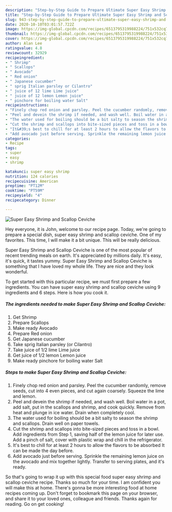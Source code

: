 ```yaml
---
description: "Step-by-Step Guide to Prepare Ultimate Super Easy Shrimp and Scallop Ceviche"
title: "Step-by-Step Guide to Prepare Ultimate Super Easy Shrimp and Scallop Ceviche"
slug: 943-step-by-step-guide-to-prepare-ultimate-super-easy-shrimp-and-scallop-ceviche
date: 2020-10-10T03:01:57.722Z
image: https://img-global.cpcdn.com/recipes/6513795319988224/751x532cq70/super-easy-shrimp-and-scallop-ceviche-recipe-main-photo.jpg
thumbnail: https://img-global.cpcdn.com/recipes/6513795319988224/751x532cq70/super-easy-shrimp-and-scallop-ceviche-recipe-main-photo.jpg
cover: https://img-global.cpcdn.com/recipes/6513795319988224/751x532cq70/super-easy-shrimp-and-scallop-ceviche-recipe-main-photo.jpg
author: Alan Lee
ratingvalue: 4.8
reviewcount: 32929
recipeingredient:
- " Shrimp"
- " Scallops"
- " Avocado"
- " Red onion"
- " Japanese cucumber"
- " sprig Italian parsley or Cilantro"
- " juice of 12 lime Lime juice"
- " juice of 12 lemon Lemon juice"
- " pinchore for boiling water Salt"
recipeinstructions:
- "Finely chop red onion and parsley. Peel the cucumber randomly, remove seeds, cut into 4 even pieces, and cut again coarsely. Squeeze the lime and lemon."
- "Peel and devein the shrimp if needed, and wash well. Boil water in a pot, add salt, put in the scallops and shrimp, and cook quickly. Remove from heat and plunge in ice water. Drain when completely cool."
- "The water used for boiling should be a bit salty to season the shrimp and scallops. Drain well on paper towels."
- "Cut the shrimp and scallops into bite-sized pieces and toss in a bowl. Add ingredients from Step 1, saving half of the lemon juice for later use. Add a pinch of salt, cover with plastic wrap and chill in the refrigerator."
- "It&#39;s best to chill for at least 2 hours to allow the flavors to be absorbed It can be made the day before."
- "Add avocado just before serving. Sprinkle the remaining lemon juice on the avocado and mix together lightly. Transfer to serving plates, and it&#39;s ready."
categories:
- Recipe
tags:
- super
- easy
- shrimp

katakunci: super easy shrimp 
nutrition: 124 calories
recipecuisine: American
preptime: "PT12M"
cooktime: "PT59M"
recipeyield: "4"
recipecategory: Dinner

---
```



![Super Easy Shrimp and Scallop Ceviche](https://img-global.cpcdn.com/recipes/6513795319988224/751x532cq70/super-easy-shrimp-and-scallop-ceviche-recipe-main-photo.jpg)

Hey everyone, it is John, welcome to our recipe page. Today, we're going to prepare a special dish, super easy shrimp and scallop ceviche. One of my favorites. This time, I will make it a bit unique. This will be really delicious.

Super Easy Shrimp and Scallop Ceviche is one of the most popular of recent trending meals on earth. It's appreciated by millions daily. It's easy, it's quick, it tastes yummy. Super Easy Shrimp and Scallop Ceviche is something that I have loved my whole life. They are nice and they look wonderful.




To get started with this particular recipe, we must first prepare a few ingredients. You can have super easy shrimp and scallop ceviche using 9 ingredients and 6 steps. Here is how you cook it.

<!--inarticleads1-->

##### The ingredients needed to make Super Easy Shrimp and Scallop Ceviche:

1. Get  Shrimp
1. Prepare  Scallops
1. Make ready  Avocado
1. Prepare  Red onion
1. Get  Japanese cucumber
1. Take  sprig Italian parsley (or Cilantro)
1. Take  juice of 1/2 lime Lime juice
1. Get  juice of 1/2 lemon Lemon juice
1. Make ready  pinchore for boiling water Salt




<!--inarticleads2-->

##### Steps to make Super Easy Shrimp and Scallop Ceviche:

1. Finely chop red onion and parsley. Peel the cucumber randomly, remove seeds, cut into 4 even pieces, and cut again coarsely. Squeeze the lime and lemon.
1. Peel and devein the shrimp if needed, and wash well. Boil water in a pot, add salt, put in the scallops and shrimp, and cook quickly. Remove from heat and plunge in ice water. Drain when completely cool.
1. The water used for boiling should be a bit salty to season the shrimp and scallops. Drain well on paper towels.
1. Cut the shrimp and scallops into bite-sized pieces and toss in a bowl. Add ingredients from Step 1, saving half of the lemon juice for later use. Add a pinch of salt, cover with plastic wrap and chill in the refrigerator.
1. It&#39;s best to chill for at least 2 hours to allow the flavors to be absorbed It can be made the day before.
1. Add avocado just before serving. Sprinkle the remaining lemon juice on the avocado and mix together lightly. Transfer to serving plates, and it&#39;s ready.




So that's going to wrap it up with this special food super easy shrimp and scallop ceviche recipe. Thanks so much for your time. I am confident you will make this at home. There's gonna be more interesting food at home recipes coming up. Don't forget to bookmark this page on your browser, and share it to your loved ones, colleague and friends. Thanks again for reading. Go on get cooking!
